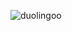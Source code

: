 
![duolingoo](https://user-images.githubusercontent.com/71000279/95849748-0d956d80-0d7a-11eb-950d-a6e2eb50ed68.gif)


